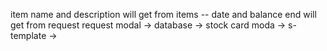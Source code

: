 item name and description will get from items -- date and balance end will get from request
request modal -> database -> stock card moda -> s-template ->